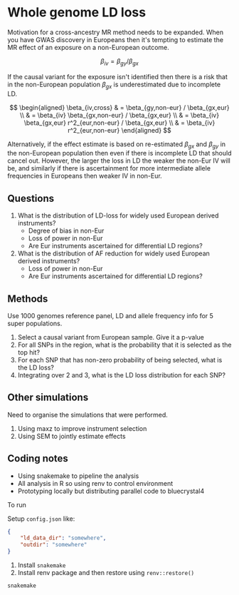 # Whole genome LD loss

Motivation for a cross-ancestry MR method needs to be expanded. When you have GWAS discovery in Europeans then it's tempting to estimate the MR effect of an exposure on a non-European outcome.

$$
\beta_{iv} = \beta_{gy} / \beta_{gx}
$$

If the causal variant for the exposure isn't identified then there is a risk that in the non-European population $\beta_{gx}$ is underestimated due to incomplete LD.

$$
\begin{aligned}
\beta_{iv,cross} & = \beta_{gy,non-eur} / \beta_{gx,eur} \\
& = \beta_{iv} \beta_{gx,non-eur} / \beta_{gx,eur} \\
& = \beta_{iv} \beta_{gx,eur} r^2_{eur,non-eur} / \beta_{gx,eur} \\
& = \beta_{iv} r^2_{eur,non-eur}
\end{aligned}
$$

Alternatively, if the effect estimate is based on re-estimated $\beta_{gx}$ and $\beta_{gy}$ in the non-European population then even if there is incomplete LD that should cancel out. However, the larger the loss in LD the weaker the non-Eur IV will be, and similarly if there is ascertainment for more intermediate allele frequencies in Europeans then weaker IV in non-Eur.

## Questions

1. What is the distribution of LD-loss for widely used European derived instruments?
    - Degree of bias in non-Eur
    - Loss of power in non-Eur
    - Are Eur instruments ascertained for differential LD regions?
2. What is the distribution of AF reduction for widely used European derived instruments?
    - Loss of power in non-Eur
    - Are Eur instruments ascertained for differential LD regions?

## Methods

Use 1000 genomes reference panel, LD and allele frequency info for 5 super populations.

1. Select a causal variant from European sample. Give it a p-value
2. For all SNPs in the region, what is the probability that it is selected as the top hit?
3. For each SNP that has non-zero probability of being selected, what is the LD loss?
4. Integrating over 2 and 3, what is the LD loss distribution for each SNP?

## Other simulations

Need to organise the simulations that were performed.

1. Using maxz to improve instrument selection
2. Using SEM to jointly estimate effects

## Coding notes

- Using snakemake to pipeline the analysis
- All analysis in R so using renv to control environment
- Prototyping locally but distributing parallel code to bluecrystal4

To run

Setup `config.json` like:

```json
{
    "ld_data_dir": "somewhere",
    "outdir": "somewhere"
}
```

1. Install `snakemake`
2. Install renv package and then restore using `renv::restore()`

```
snakemake
```


